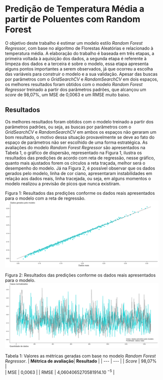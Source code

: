# Predição de Temperatura Média a partir de Poluentes com Random Forest

O objetivo deste trabalho é estimar um modelo estilo _Random Forest Regressor_, com base no algoritmo de Florestas Aleatórias e relacionado à temperatura média. A elaboração do trabalho é baseada em três etapas, a primeira voltada à aquisição dos dados, a segunda etapa é referente à limpeza dos dados e a terceira é sobre o modelo, essa etapa apresenta alguns pontos importantes a serem observados, já que ocorreu a escolha das variáveis para construir o modelo e a sua validação. Apesar das buscas por parâmetros com o _GridSearchCV_ e _RandomSearchCV_ em dois espaços, os melhores resultados foram obtidos com o modelo _Random Forest Regressor_ treinado a partir dos parâmetros padrões, que alcançou um _score_ de 98,07%, um MSE de 0,0063 e um RMSE muito baixo.

## Resultados

Os melhores resultados foram obtidos com o modelo treinado a partir dos parâmetros padrões, ou seja, as buscas por parâmetros com o _GridSearchCV_ e _RandomSearchCV_ em ambos os espaços não geraram um bom resultado, o motivo dessa situação provavelmente se deve ao fato do espaço de parâmetros não ser escolhido de uma forma estratégica. As avaliações do modelo _Random Forest Regressor_ são apresentados na Tabela 1, o gráfico de dispersão, representado na Figura 1, ilustra os resultados das predições de acordo com reta de regressão, nesse gráfico, quanto mais ajustados forem os círculos a reta traçada, melhor será o desempenho do modelo. Já na Figura 2, é possível observar que os dados gerados pelo modelo, linha de cor ciano, apresentaram instabilidades em relação aos dados reais, linha tracejada, ou seja, em alguns momentos o modelo realizou a previsão de picos que nunca existiram. 

Figura 1: Resultados das predições conforme os dados reais apresentados para o modelo com a reta de regressão.
<img src="Figuras/results_modelo_norm_scat.png">

Figura 2: Resultados das predições conforme os dados reais apresentados para o modelo.
<img src="Figuras/results_modelo_norm.png">

Tabela 1: Valores as métricas geradas com base no modelo _Random Forest Regressor_.
| **Métrica de avaliação**| **Resultado** |
| --- | --- |
| *Score* | 98,07% |       
| MSE | 0,0063 |
| RMSE | 4,0604065270581914.10 $^{-5}$ |
